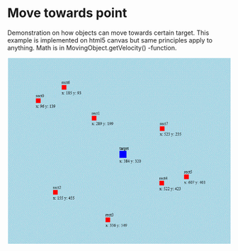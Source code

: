 # Move towards point

Demonstration on how objects can move towards certain target. This example is implemented on html5 canvas but same principles apply to anything. Math is in MovingObject.getVelocity() -function.

![alt text](img/demo.png)
